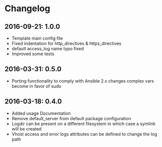 # Changelog

## 2016-09-21: 1.0.0

  - Template main config file
  - Fixed indentation for http_directives & https_directives
  - default access_log name typo fixed
  - Improved some tests

## 2016-03-31: 0.5.0

  - Porting functionality to comply with Ansible 2.x changes
    complex vars
    become in favor of sudo

## 2016-03-18: 0.4.0

  - Added usage Documentation
  - Remove default_server from default package configuration
  - Logdir can be present on a different filesystem in which case a symlink 
    will be created
  - Vhost access and error logs attributes can be defined to change the
    log path

